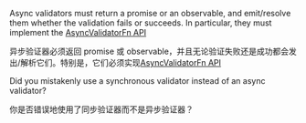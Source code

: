 Async validators must return a promise or an observable, and emit/resolve them whether the validation fails or succeeds. In particular, they must implement the [AsyncValidatorFn API](api/forms/AsyncValidator)

异步验证器必须返回 promise 或 observable，并且无论验证失败还是成功都会发出/解析它们。特别是，它们必须实现[AsyncValidatorFn API](api/forms/AsyncValidator)

Did you mistakenly use a synchronous validator instead of an async validator?

你是否错误地使用了同步验证器而不是异步验证器？